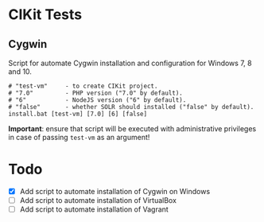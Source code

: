 # CIKit Tests

## Cygwin

Script for automate Cygwin installation and configuration for Windows 7, 8 and 10.

```shell
# "test-vm"     - to create CIKit project.
# "7.0"         - PHP version ("7.0" by default).
# "6"           - NodeJS version ("6" by default).
# "false"       - whether SOLR should installed ("false" by default).
install.bat [test-vm] [7.0] [6] [false]
```

**Important**: ensure that script will be executed with administrative privileges in case of passing `test-vm` as an argument!

# Todo

- [x] Add script to automate installation of Cygwin on Windows
- [ ] Add script to automate installation of VirtualBox
- [ ] Add script to automate installation of Vagrant
